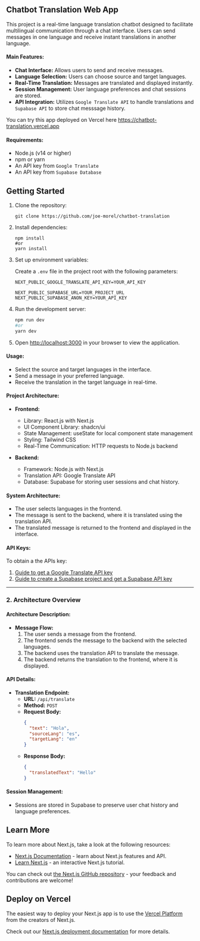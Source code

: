 ## Chatbot Translation Web App

This project is a real-time language translation chatbot designed to facilitate 
multilingual communication through a chat interface. Users can send messages in 
one language and receive instant translations in another language.

#### **Main Features:**
- **Chat Interface:** Allows users to send and receive messages.
- **Language Selection:** Users can choose source and target languages.
- **Real-Time Translation:** Messages are translated and displayed instantly.
- **Session Management:** User language preferences and chat sessions are stored.
- **API Integration:** Utilizes  `Google Translate API` to handle translations  and  `Supabase API` to store chat messsage history.

You can try this app deployed on Vercel here https://chatbot-translation.vercel.app

#### **Requirements:**
- Node.js (v14 or higher)
- npm or yarn
- An API key from `Google Translate`
- An API key from `Supabase Database`

## Getting Started

1. Clone the repository:

   ```shell
   git clone https://github.com/joe-morel/chatbot-translation
   ```
2. Install dependencies:

   ```shell
   npm install
   #or
   yarn install
   ```
3. Set up environment variables:

   Create a `.env` file in the project root with the following parameters:

   ```shell
   NEXT_PUBLIC_GOOGLE_TRANSLATE_API_KEY=YOUR_API_KEY

   NEXT_PUBLIC_SUPABASE_URL=YOUR_PROJECT_URL
   NEXT_PUBLIC_SUPABASE_ANON_KEY=YOUR_API_KEY
   ```

4. Run the development server:

   ```bash
   npm run dev
   #or
   yarn dev
   ```
5. Open [http://localhost:3000](http://localhost:3000) in your browser to view the application.

#### **Usage:**
- Select the source and target languages in the interface.
- Send a message in your preferred language.
- Receive the translation in the target language in real-time.

#### **Project Architecture:**

- **Frontend:**
  - Library: React.js with Next.js
  - UI Component Library: shadcn/ui
  - State Management: useState for local component state management
  - Styling: Tailwind CSS
  - Real-Time Communication: HTTP requests to Node.js backend

- **Backend:**
  - Framework: Node.js with Next.js
  - Translation API: Google Translate API 
  - Database: Supabase for storing user sessions and chat history.

#### **System Architecture:**
- The user selects languages in the frontend.
- The message is sent to the backend, where it is translated using the translation API.
- The translated message is returned to the frontend and displayed in the interface.

#### **API Keys:**
To obtain a the APIs key:
1. [Guide to get a Google Translate API key](https://cloud.google.com/translate/docs/setup)
2. [Guide to create a Supabase project and get a Supabase API key](https://supabase.com/docs/guides/getting-started/quickstarts/nextjs)

---

### 2. **Architecture Overview**

#### **Architecture Description:**

- **Message Flow:**
  1. The user sends a message from the frontend.
  2. The frontend sends the message to the backend with the selected languages.
  3. The backend uses the translation API to translate the message.
  4. The backend returns the translation to the frontend, where it is displayed.

#### **API Details:**
- **Translation Endpoint:**
  - **URL:** `/api/translate`
  - **Method:** `POST`
  - **Request Body:**
    ```json
    {
      "text": "Hola",
      "sourceLang": "es",
      "targetLang": "en"
    }
    ```
  - **Response Body:**
    ```json
    {
      "translatedText": "Hello"
    }
    ```

#### **Session Management:**
- Sessions are stored in Supabase to preserve user chat history and language preferences.

## Learn More

To learn more about Next.js, take a look at the following resources:

- [Next.js Documentation](https://nextjs.org/docs) - learn about Next.js features and API.
- [Learn Next.js](https://nextjs.org/learn) - an interactive Next.js tutorial.

You can check out [the Next.js GitHub repository](https://github.com/vercel/next.js) - your feedback and contributions are welcome!

## Deploy on Vercel

The easiest way to deploy your Next.js app is to use the [Vercel Platform](https://vercel.com/new?utm_medium=default-template&filter=next.js&utm_source=create-next-app&utm_campaign=create-next-app-readme) from the creators of Next.js.

Check out our [Next.js deployment documentation](https://nextjs.org/docs/app/building-your-application/deploying) for more details.
